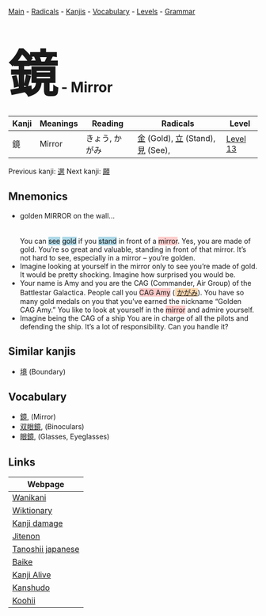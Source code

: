 <style> bigfont {font-size: 100px}</style>
[Main](../index.md) -
[Radicals](../radicals.md) -
[Kanjis](../kanjis.md) -
[Vocabulary](../vocabulary.md) -
[Levels](../levels.md) -
[Grammar](../grammar.md)
# <bigfont> 鏡</bigfont> - Mirror 

| Kanji | Meanings | Reading | Radicals | Level |
| --- | --- | --- | --- | --- |
| 鏡 | Mirror | きょう, かがみ | [金](../radicals/金.md) (Gold), [立](../radicals/立.md) (Stand), [見](../radicals/見.md) (See),  | [Level 13](../levels/wk_level13.md) |

Previous kanji: [選](選.md) Next kanji: [願](願.md) 

## Mnemonics
 * golden MIRROR on the wall...<br><br><br>You can <span style="background-color:#ADD8E6"> see</span> <span style="background-color:#ADD8E6"> gold</span> if you <span style="background-color:#ADD8E6"> stand</span> in front of a <span style="background-color:#ffcccb"> mirror</span>. Yes, you are made of gold. You’re so great and valuable, standing in front of that mirror. It’s not hard to see, especially in a mirror – you’re golden.
* Imagine looking at yourself in the mirror only to see you’re made of gold. It would be pretty shocking. Imagine how surprised you would be.
* Your name is Amy and you are the CAG (Commander, Air Group) of the Battlestar Galactica. People call you <span style="background-color:#ffcccb"> CAG Amy</span> (<span style="background-color:#fed8b1"> [かがみ](https://jisho.org/search/かがみ)</span>). You have so many gold medals on you that you’ve earned the nickname “Golden CAG Amy.” You like to look at yourself in the <span style="background-color:#ffcccb"> mirror</span> and admire yourself.
* Imagine being the CAG of a ship You are in charge of all the pilots and defending the ship. It’s a lot of responsibility. Can you handle it?


## Similar kanjis
 * [境](境.md) (Boundary)


## Vocabulary
 * [鏡](../vocabulary/鏡.md), (Mirror)
* [双眼鏡](../vocabulary/鏡.md), (Binoculars)
* [眼鏡](../vocabulary/鏡.md), (Glasses, Eyeglasses)



## Links 

| Webpage |
| --- |
| [Wanikani          ](https://www.wanikani.com/kanji/鏡) |
| [Wiktionary        ](https://en.wiktionary.org/wiki/鏡) |
| [Kanji damage      ](http://www.kanjidamage.com/kanji/search?utf8=✓&q=鏡) |
| [Jitenon           ](https://jitenon.com/kanji/鏡) |
| [Tanoshii japanese ](https://www.tanoshiijapanese.com/dictionary/kanji.cfm?k=鏡) |
| [Baike             ](https://baike.baidu.com/item/鏡) |
| [Kanji Alive       ](https://app.kanjialive.com/鏡) |
| [Kanshudo          ](https://www.kanshudo.com/searchmn?q=鏡) |
| [Koohii            ](https://kanji.koohii.com/study/kanji/鏡) |
